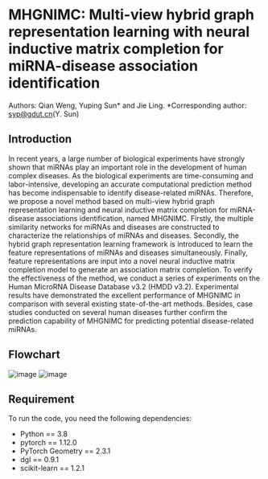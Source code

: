 # MHGNIMC: Multi-view hybrid graph representation learning with neural inductive matrix completion for miRNA-disease association identification
Authors: Qian Weng, Yuping Sun* and Jie Ling.
*Corresponding author: syp@gdut.cn(Y. Sun)

## Introduction
In recent years, a large number of biological experiments have strongly shown that miRNAs play an important role in the development of human complex diseases. As the biological experiments are time-consuming and labor-intensive, developing an accurate computational prediction method has become indispensable to identify disease-related miRNAs. Therefore, we propose a novel method based on multi-view hybrid graph representation learning and neural inductive matrix completion for miRNA-disease associations identification, named MHGNIMC. Firstly, the multiple similarity networks for miRNAs and diseases are constructed to characterize the relationships of miRNAs and diseases. Secondly, the hybrid graph representation learning framework is introduced to learn the feature representations of miRNAs and diseases simultaneously. Finally, feature representations are input into a novel neural inductive matrix completion model to generate an association matrix completion. To verify the effectiveness of the method, we conduct a series of experiments on the Human MicroRNA Disease Database v3.2 (HMDD v3.2). Experimental results have demonstrated the excellent performance of MHGNIMC in comparison with several existing state-of-the-art methods. Besides, case studies conducted on several human diseases further confirm the prediction capability of MHGNIMC for predicting potential disease-related miRNAs.

## Flowchart
![image](https://github.com/kennysyp/BDN-DDI/blob/main/Framework.png)
![image](https://github.com/kennysyp/BDN-DDI/blob/main/Block.png)

## Requirement
To run the code, you need the following dependencies:
* Python == 3.8
* pytorch == 1.12.0
* PyTorch Geometry == 2.3.1
* dgl == 0.9.1
* scikit-learn == 1.2.1
